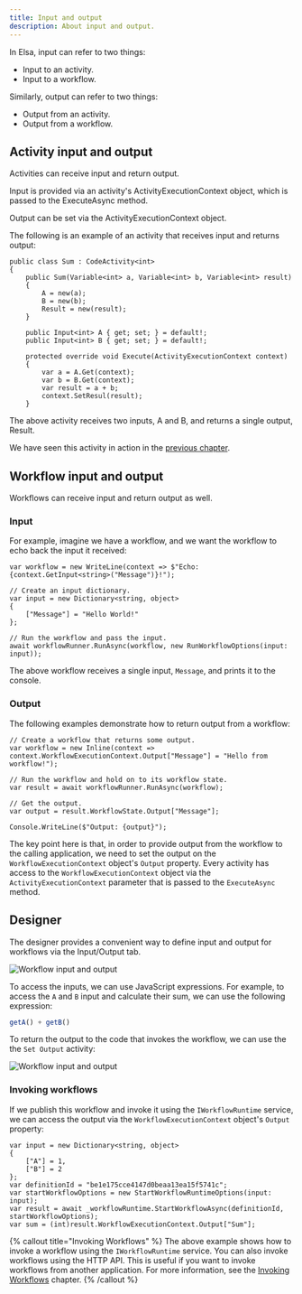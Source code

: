 ```yaml
---
title: Input and output
description: About input and output.
---
```


In Elsa, input can refer to two things:

- Input to an activity.
- Input to a workflow.

Similarly, output can refer to two things:

- Output from an activity.
- Output from a workflow.

## Activity input and output

Activities can receive input and return output.

Input is provided via an activity's <c>ActivityExecutionContext</c> object, which is passed to the <c>ExecuteAsync</c> method.

Output can be set via the <c>ActivityExecutionContext</c> object.

The following is an example of an activity that receives input and returns output:

```clike
public class Sum : CodeActivity<int>
{
    public Sum(Variable<int> a, Variable<int> b, Variable<int> result)
    {
        A = new(a);
        B = new(b);
        Result = new(result);
    }

    public Input<int> A { get; set; } = default!;
    public Input<int> B { get; set; } = default!;
    
    protected override void Execute(ActivityExecutionContext context)
    {
        var a = A.Get(context);
        var b = B.Get(context);
        var result = a + b;
        context.SetResul(result);
    }
```

The above activity receives two inputs, <c>A</c> and <c>B</c>, and returns a single output, <c>Result</c>.

We have seen this activity in action in the [previous chapter](./activity#input-and-output).

## Workflow input and output

Workflows can receive input and return output as well.

### Input

For example, imagine we have a workflow, and we want the workflow to echo back the input it received:

```clike
var workflow = new WriteLine(context => $"Echo: {context.GetInput<string>("Message")}!");

// Create an input dictionary.
var input = new Dictionary<string, object>
{
    ["Message"] = "Hello World!"
};

// Run the workflow and pass the input.
await workflowRunner.RunAsync(workflow, new RunWorkflowOptions(input: input));
```

The above workflow receives a single input, `Message`, and prints it to the console.

### Output

The following examples demonstrate how to return output from a workflow:

```clike
// Create a workflow that returns some output.
var workflow = new Inline(context => context.WorkflowExecutionContext.Output["Message"] = "Hello from workflow!");

// Run the workflow and hold on to its workflow state.
var result = await workflowRunner.RunAsync(workflow);

// Get the output.
var output = result.WorkflowState.Output["Message"];

Console.WriteLine($"Output: {output}");
```

The key point here is that, in order to provide output from the workflow to the calling application, we need to set the output on the `WorkflowExecutionContext` object's `Output` property.
Every activity has access to the `WorkflowExecutionContext` object via the `ActivityExecutionContext` parameter that is passed to the `ExecuteAsync` method.

## Designer

The designer provides a convenient way to define input and output for workflows via the Input/Output tab.

![Workflow input and output](/core-concepts/workflow-input-output-1.png)

To access the inputs, we can use JavaScript expressions. For example, to access the `A` and `B` input and calculate their sum, we can use the following expression:

```javascript
getA() + getB()
```

To return the output to the code that invokes the workflow, we can use the the `Set Output` activity:

![Workflow input and output](/core-concepts/workflow-input-output-2.png)

### Invoking workflows

If we publish this workflow and invoke it using the `IWorkflowRuntime` service, we can access the output via the `WorkflowExecutionContext` object's `Output` property:

```clike
var input = new Dictionary<string, object>
{
    ["A"] = 1,
    ["B"] = 2
};
var definitionId = "be1e175cce4147d0beaa13ea15f5741c";
var startWorkflowOptions = new StartWorkflowRuntimeOptions(input: input);
var result = await _workflowRuntime.StartWorkflowAsync(definitionId, startWorkflowOptions);
var sum = (int)result.WorkflowExecutionContext.Output["Sum"];
```

{% callout title="Invoking Workflows" %}
The above example shows how to invoke a workflow using the `IWorkflowRuntime` service.
You can also invoke workflows using the HTTP API. This is useful if you want to invoke workflows from another application.
For more information, see the [Invoking Workflows](/core-concepts/invoking-workflows) chapter.
{% /callout %}